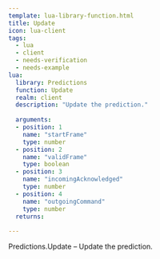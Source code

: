 ```yaml
---
template: lua-library-function.html
title: Update
icon: lua-client
tags:
  - lua
  - client
  - needs-verification
  - needs-example
lua:
  library: Predictions
  function: Update
  realm: client
  description: "Update the prediction."
  
  arguments:
  - position: 1
    name: "startFrame"
    type: number
  - position: 2
    name: "validFrame"
    type: boolean
  - position: 3
    name: "incomingAcknowledged"
    type: number
  - position: 4
    name: "outgoingCommand"
    type: number
  returns:
    
---
```


<div class="lua__search__keywords">
Predictions.Update &#x2013; Update the prediction.
</div>
